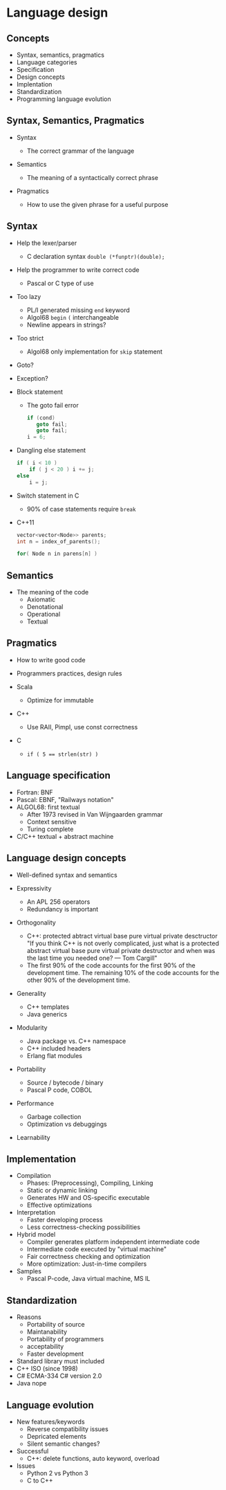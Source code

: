 # Language design

## Concepts
* Syntax, semantics, pragmatics
* Language categories
* Specification
* Design concepts
* Implentation
* Standardization
* Programming language evolution

## Syntax, Semantics, Pragmatics
* Syntax
  - The correct grammar of the language

* Semantics
  - The meaning of a syntactically correct phrase

* Pragmatics
  - How to use the given phrase for a useful purpose

## Syntax

* Help the lexer/parser
  - C declaration syntax ```double (*funptr)(double);```

* Help the programmer to write correct code
  - Pascal or C type of use

* Too lazy
  - PL/I generated missing ```end``` keyword
  - Algol68 ```begin``` ```(``` interchangeable
  - Newline appears in strings?

* Too strict
  - Algol68 only implementation for ```skip``` statement

* Goto?

* Exception?

* Block statement
  - The goto fail error

    ```c
    if (cond)
       goto fail;
       goto fail;
    i = 6;
    ```

* Dangling else statement

    ```c
    if ( i < 10 )
        if ( j < 20 ) i += j;
    else
        i = j;
    ```
		
* Switch statement in C
  - 90% of case statements require ```break```

* C++11
  
  ```C++
  vector<vector<Node>> parents;
  int n = index_of_parents();
  ```

  ```C++
  for( Node n in parens[n] )
  ```

## Semantics

* The meaning of the code
  - Axiomatic
  - Denotational
  - Operational
  - Textual

## Pragmatics

* How to write good code
* Programmers practices, design rules

* Scala
  - Optimize for immutable
* C++
  - Use RAII, Pimpl, use const correctness
* C
  - ```if ( 5 == strlen(str) )```

## Language specification

* Fortran: BNF
* Pascal: EBNF, "Railways notation"
* ALGOL68: first textual
  - After 1973 revised in Van Wijngaarden grammar
  - Context sensitive
  - Turing complete
* C/C++ textual + abstract machine

## Language design concepts

* Well-defined syntax and semantics
* Expressivity
  - An APL 256 operators
  - Redundancy is important
* Orthogonality
  - C++: protected abtract virtual base pure virtual private desctructor
    "If you think C++ is not overly complicated, just what is a protected abstract virtual base pure virtual private destructor and when was the last time you needed one? — Tom Cargill"
  - The first 90% of the code accounts for the first 90% of the development time. The remaining 10% of the code accounts for the other 90% of the development time.

* Generality
  - C++ templates
  - Java generics
* Modularity
  - Java package vs. C++ namespace
  - C++ included headers
  - Erlang flat modules
* Portability
  - Source / bytecode / binary
  - Pascal P code, COBOL
* Performance
  - Garbage collection
  - Optimization vs debuggings
* Learnability

## Implementation

* Compilation
  - Phases: (Preprocessing), Compiling, Linking
  - Static or dynamic linking
  - Generates HW and OS-specific executable
  - Effective optimizations
* Interpretation
  - Faster developing process
  - Less correctness-checking possibilities
* Hybrid model
  - Compiler generates platform independent intermediate code
  - Intermediate code executed by "virtual machine"
  - Fair correctness checking and optimization
  - More optimization: Just-in-time compilers
* Samples
  - Pascal P-code, Java virtual machine, MS IL

## Standardization

* Reasons
  - Portability of source
  - Maintanability
  - Portability of programmers
  - acceptability
  - Faster development
* Standard library must included
* C++ ISO (since 1998)
* C# ECMA-334 C# version 2.0
* Java nope

## Language evolution

* New features/keywords
  - Reverse compatibility issues
  - Depricated elements
  - Silent semantic changes?
* Successful
  - C++: delete functions, auto keyword, overload
* Issues
  - Python 2 vs Python 3
  - C to C++
